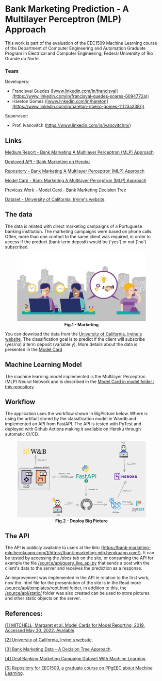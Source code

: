 # Bank Marketing Prediction - A Multilayer Perceptron (MLP) Approach
This work is part of the evaluation of the EEC1509 Machine Learning course of the Department of Computer Engineering and Automation Graduate Program in Electrical and Computer Engineering, Federal University of Rio Grande do Norte.

### Team
Developers:
- Francisval Guedes ([www.linkedin.com/in/francisval](https://www.linkedin.com/in/francisval-guedes-soares-6094772a))
- Hareton Gomes ([www.linkedin.com/in/hareton](https://www.linkedin.com/in/hareton-ribeiro-gomes-11123a238/))

Supervisor:
- Prof. Ivanovitch (https://www.linkedin.com/in/ivanovitchm/)

## Links

[Medium Report - Bank Marketing A Multilayer Perceptron (MLP) Approach](https://github.com/francisvalguedes/bank_marketing_mlp/tree/master/model)

[Deployed API - Bank Marketing on Heroku](https://bank-marketing-mlp.herokuapp.com/)

[Repository - Bank Marketing A Multilayer Perceptron (MLP) Approach](https://github.com/francisvalguedes/bank_marketing_mlp)

[Model Card - Bank Marketing A Multilayer Perceptron (MLP) Approach](https://github.com/francisvalguedes/bank_marketing_mlp/tree/master/model)

[Previous Work - Model Card - Bank Marketing Decision Tree](https://github.com/francisvalguedes/bank_marketing/tree/master/classification)

[Dataset - University of California, Irvine's website](http://archive.ics.uci.edu/ml/datasets/Bank+Marketing).

## The data
The data is related with direct marketing campaigns of a Portuguese banking institution. The marketing campaigns were based on phone calls. Often, more than one contact to the same client was required, in order to access if the product (bank term deposit) would be ('yes') or not ('no') subscribed. 

<figure>
<center><img src="./figures/marketing.png" width="800"></center>
<figcaption align = "center"><b>Fig.1 - Marketing</b></figcaption>
</figure>

You can download the data from the [University of California, Irvine's website](http://archive.ics.uci.edu/ml/datasets/Bank+Marketing). The classification goal is to predict if the client will subscribe (yes/no) a term deposit (variable y). More details about the data is presented in the [Model Card](https://github.com/francisvalguedes/bank_marketing_mlp/tree/master/model)

## Machine Learning Model
The machine learning model implemented is the Multilayer Perceptron (MLP) Neural Network and is described in the [Model Card in model folder i this repository](https://github.com/francisvalguedes/bank_marketing_mlp/tree/master/model).


## Workflow
The application uses the workflow shown in BigPicture below. Where is using the artifact stored by the classification model in Wandb and implemented an API from FastAPI. The API is tested with PyTest and deployed with Github Actions making it available on Heroku through automatic CI/CD.

<figure>
<center><img src="./figures/big_picture_deploy.jpeg" width="800"></center>
<figcaption align = "center"><b>Fig.2 - Deploy Big Picture</b></figcaption>
</figure>

## The API
The API is publicly available to users at the link: [https://bank-marketing-mlp.herokuapp.com/](https://bank-marketing-mlp.herokuapp.com/). It can be tested by accessing the */docs* tab on the site, or consuming the API for example the file [/source/api/query_live_api.py](./source/api/query_live_api.py) that sends a post with the client's data to the server and receives the prediction as a response.

An improvement was implemented in the API in relation to the first work, now the .html file for the presentation of the site is in the Read more [/source/api/templates/root.html](./source/api/templates/root.html) folder, in addition to this, the [/source/api/static/](./source/api/static/) folder was also created can be used to store pictures and other static objects on the server.


## References:

[[1] MITCHELL, Margaret et al. Model Cards for Model Reporting, 2019. Accessed May 30, 2022. Avaliable](https://arxiv.org/abs/1810.03993).

[[2] University of California, Irvine's website](http://archive.ics.uci.edu/ml/datasets/Bank+Marketing).

[[3] Bank Marketing Data - A Decision Tree Approach](https://www.kaggle.com/code/shirantha/bank-marketing-data-a-decision-tree-approach/notebook).

[[4] Deal Banking Marketing Campaign Dataset With Machine Learning](https://medium.com/@nutanbhogendrasharma/deal-banking-marketing-campaign-dataset-with-machine-learning-9c1f84ad285d).

[[5] Repository for EEC1509, a graduate course on PPgEEC about Machine Learning](https://github.com/ivanovitchm/ppgeecmachinelearning).
